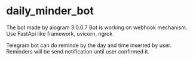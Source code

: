 # daily_minder_bot 
The bot made by aiogram 3.0.0.7
Bot is working on webhook mechanism.
Use FastApi like framework, uvicorn, ngrok

Telegram bot can do reminde by the day and time inserted by user. 
Reminders will be send notification until user confirmed it.
